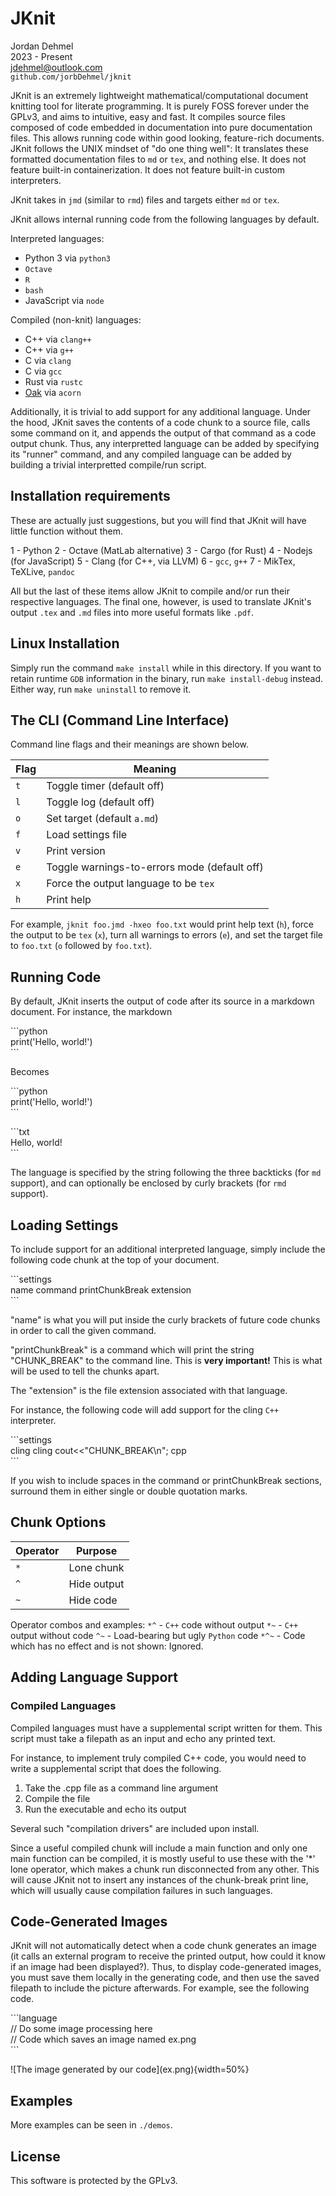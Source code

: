 # JKnit

Jordan Dehmel \
2023 - Present \
jdehmel@outlook.com \
`github.com/jorbDehmel/jknit`

JKnit is an extremely lightweight mathematical/computational
document knitting tool for literate programming. It is purely
FOSS forever under the GPLv3, and aims to intuitive, easy and
fast. It compiles source files composed of code embedded in
documentation into pure documentation files. This allows running
code within good looking, feature-rich documents. JKnit follows
the UNIX mindset of "do one thing well": It translates these
formatted documentation files to `md` or `tex`, and nothing
else. It does not feature built-in containerization. It does not
feature built-in custom interpreters.

JKnit takes in `jmd` (similar to `rmd`) files and targets either
`md` or `tex`.

JKnit allows internal running code from the following languages
by default.

Interpreted languages:
- Python 3 via `python3`
- `Octave`
- `R`
- `bash`
- JavaScript via `node`

Compiled (non-knit) languages:
- C++ via `clang++`
- C++ via `g++`
- C via `clang`
- C via `gcc`
- Rust via `rustc`
- [Oak](https://github.com/jorbDehmel/oak) via `acorn`

Additionally, it is trivial to add support for any additional
language. Under the hood, JKnit saves the contents of a code
chunk to a source file, calls some command on it, and appends
the output of that command as a code output chunk. Thus, any
interpretted language can be added by specifying its "runner"
command, and any compiled language can be added by building a
trivial interpretted compile/run script.

## Installation requirements

These are actually just suggestions, but you will find that
JKnit will have little function without them.

 1 - Python
 2 - Octave (MatLab alternative)
 3 - Cargo (for Rust)
 4 - Nodejs (for JavaScript)
 5 - Clang (for C++, via LLVM)
 6 - `gcc`, `g++`
 7 - MikTex, TeXLive, `pandoc`

All but the last of these items allow JKnit to compile and/or
run their respective languages. The final one, however, is used
to translate JKnit's output `.tex` and `.md` files into more
useful formats like `.pdf`.

## Linux Installation

Simply run the command `make install` while in this directory.
If you want to retain runtime `GDB` information in the binary,
run `make install-debug` instead. Either way, run
`make uninstall` to remove it.

## The CLI (Command Line Interface)

Command line flags and their meanings are shown below.

 Flag | Meaning
------|---------------------------------------------------------
 `t`  | Toggle timer (default off)
 `l`  | Toggle log (default off)
 `o`  | Set target (default `a.md`)
 `f`  | Load settings file
 `v`  | Print version
 `e`  | Toggle warnings-to-errors mode (default off)
 `x`  | Force the output language to be `tex`
 `h`  | Print help

For example, `jknit foo.jmd -hxeo foo.txt` would print help
text (`h`), force the output to be `tex` (`x`), turn all
warnings to errors (`e`), and set the target file to `foo.txt`
(`o` followed by `foo.txt`).

## Running Code

By default, JKnit inserts the output of code after its source in
a markdown document. For instance, the markdown

\```python \
print('Hello, world!') \
\```

Becomes

\```python \
print('Hello, world!') \
\```

\```txt \
Hello, world! \
\```

The language is specified by the string following the three
backticks (for `md` support), and can optionally be enclosed by
curly brackets (for `rmd` support).

## Loading Settings

To include support for an additional interpreted language,
simply include the following code chunk at the top of your
document.

\`\`\`settings \
name command printChunkBreak extension \
\`\`\`

"name" is what you will put inside the curly brackets of future
code chunks in order to call the given command.

"printChunkBreak" is a command which will print the string
"CHUNK_BREAK" to the command line. This is **very important!**
This is what will be used to tell the chunks apart.

The "extension" is the file extension associated with that
language.

For instance, the following code will add support for the cling
`C++` interpreter.

\`\`\`settings \
cling cling cout<<"CHUNK_BREAK\n"; cpp \
\`\`\`

If you wish to include spaces in the command or printChunkBreak
sections, surround them in either single or double quotation
marks.

## Chunk Options

 Operator | Purpose
----------|-------------
 `*`      | Lone chunk
 `^`      | Hide output
 `~`      | Hide code

Operator combos and examples:
`*^` - `C++` code without output
`*~` - `C++` output without code
`^~` - Load-bearing but ugly `Python` code
`*^~` - Code which has no effect and is not shown: Ignored.

## Adding Language Support

### Compiled Languages

Compiled languages must have a supplemental script written for
them. This script must take a filepath as an input and echo any
printed text.

For instance, to implement truly compiled C++ code, you would
need to write a supplemental script that does the following.

 1. Take the .cpp file as a command line argument
 2. Compile the file
 3. Run the executable and echo its output

Several such "compilation drivers" are included upon install.

Since a useful compiled chunk will include a main function and
only one main function can be compiled, it is mostly useful to
use these with the '\*' lone operator, which makes a chunk run
disconnected from any other. This will cause JKnit not to insert
any instances of the chunk-break print line, which will usually
cause compilation failures in such languages.

## Code-Generated Images

JKnit will not automatically detect when a code chunk generates
an image (it calls an external program to receive the printed
output, how could it know if an image had been displayed?).
Thus, to display code-generated images, you must save them
locally in the generating code, and then use the saved filepath
to include the picture afterwards. For example, see the
following code.

\```language \
// Do some image processing here \
// Code which saves an image named ex.png \
\```

\!\[The image generated by our code\]\(ex.png\)\{width=50%\}

## Examples

More examples can be seen in `./demos`.

## License

This software is protected by the GPLv3.

